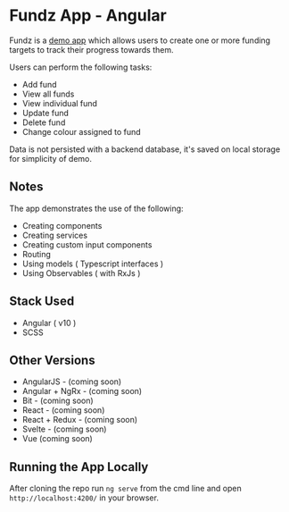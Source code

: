 # Fundz App - Angular

Fundz is a [demo app](http://www.scottturner.co.uk/examples/funds/funds-angular) which allows users to create one or more
funding targets to track their progress towards them.

Users can perform the following tasks:

- Add fund
- View all funds
- View individual fund
- Update fund
- Delete fund
- Change colour assigned to fund

Data is not persisted with a backend database, it's saved on local storage for simplicity of demo.

## Notes

The app demonstrates the use of the following:

- Creating components
- Creating services
- Creating custom input components
- Routing
- Using models ( Typescript interfaces )
- Using Observables ( with RxJs )

## Stack Used

- Angular ( v10 )
- SCSS

## Other Versions

- AngularJS - (coming soon)
- Angular + NgRx - (coming soon)
- Bit - (coming soon)
- React - (coming soon)
- React + Redux - (coming soon)
- Svelte - (coming soon)
- Vue (coming soon)

## Running the App Locally

After cloning the repo run `ng serve` from the cmd line and open `http://localhost:4200/` in your browser.
